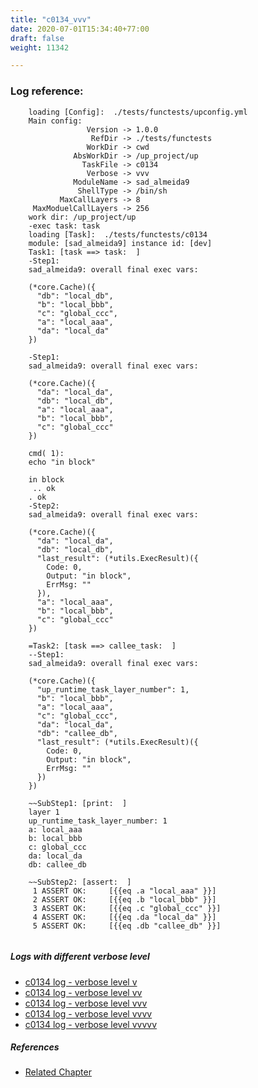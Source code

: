 ```yaml
---
title: "c0134_vvv"
date: 2020-07-01T15:34:40+77:00
draft: false
weight: 11342

---
```


### Log reference: <no value>

```
    loading [Config]:  ./tests/functests/upconfig.yml
    Main config:
                 Version -> 1.0.0
                  RefDir -> ./tests/functests
                 WorkDir -> cwd
              AbsWorkDir -> /up_project/up
                TaskFile -> c0134
                 Verbose -> vvv
              ModuleName -> sad_almeida9
               ShellType -> /bin/sh
           MaxCallLayers -> 8
     MaxModuelCallLayers -> 256
    work dir: /up_project/up
    -exec task: task
    loading [Task]:  ./tests/functests/c0134
    module: [sad_almeida9] instance id: [dev]
    Task1: [task ==> task:  ]
    -Step1:
    sad_almeida9: overall final exec vars:
    
    (*core.Cache)({
      "db": "local_db",
      "b": "local_bbb",
      "c": "global_ccc",
      "a": "local_aaa",
      "da": "local_da"
    })
    
    -Step1:
    sad_almeida9: overall final exec vars:
    
    (*core.Cache)({
      "da": "local_da",
      "db": "local_db",
      "a": "local_aaa",
      "b": "local_bbb",
      "c": "global_ccc"
    })
    
    cmd( 1):
    echo "in block"
    
    in block
     .. ok
    . ok
    -Step2:
    sad_almeida9: overall final exec vars:
    
    (*core.Cache)({
      "da": "local_da",
      "db": "local_db",
      "last_result": (*utils.ExecResult)({
        Code: 0,
        Output: "in block",
        ErrMsg: ""
      }),
      "a": "local_aaa",
      "b": "local_bbb",
      "c": "global_ccc"
    })
    
    =Task2: [task ==> callee_task:  ]
    --Step1:
    sad_almeida9: overall final exec vars:
    
    (*core.Cache)({
      "up_runtime_task_layer_number": 1,
      "b": "local_bbb",
      "a": "local_aaa",
      "c": "global_ccc",
      "da": "local_da",
      "db": "callee_db",
      "last_result": (*utils.ExecResult)({
        Code: 0,
        Output: "in block",
        ErrMsg: ""
      })
    })
    
    ~~SubStep1: [print:  ]
    layer 1
    up_runtime_task_layer_number: 1
    a: local_aaa
    b: local_bbb
    c: global_ccc
    da: local_da
    db: callee_db
    
    ~~SubStep2: [assert:  ]
     1 ASSERT OK:     [{{eq .a "local_aaa" }}]
     2 ASSERT OK:     [{{eq .b "local_bbb" }}]
     3 ASSERT OK:     [{{eq .c "global_ccc" }}]
     4 ASSERT OK:     [{{eq .da "local_da" }}]
     5 ASSERT OK:     [{{eq .db "callee_db" }}]
    
```

##### Logs with different verbose level
* [c0134 log - verbose level v](../../logs/c0134_v)
* [c0134 log - verbose level vv](../../logs/c0134_vv)
* [c0134 log - verbose level vvv](../../logs/c0134_vvv)
* [c0134 log - verbose level vvvv](../../logs/c0134_vvvv)
* [c0134 log - verbose level vvvvv](../../logs/c0134_vvvvv)

##### References
* [Related Chapter](../../block-func/c0134)
